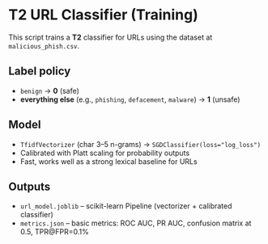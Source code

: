 # T2 URL Classifier (Training)

This script trains a **T2** classifier for URLs using the dataset at `malicious_phish.csv`.

## Label policy
- `benign` → **0** (safe)
- **everything else** (e.g., `phishing`, `defacement`, `malware`) → **1** (unsafe)

## Model
- `TfidfVectorizer` (char 3–5 n-grams) → `SGDClassifier(loss="log_loss")`  
- Calibrated with Platt scaling for probability outputs
- Fast, works well as a strong lexical baseline for URLs

## Outputs
- `url_model.joblib` – scikit-learn Pipeline (vectorizer + calibrated classifier)
- `metrics.json` – basic metrics: ROC AUC, PR AUC, confusion matrix at 0.5, TPR@FPR=0.1%

